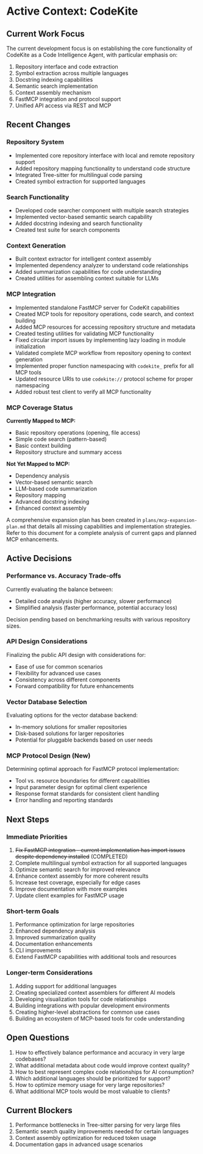 # Active Context: CodeKite

## Current Work Focus

The current development focus is on establishing the core functionality of CodeKite as a Code Intelligence Agent, with particular emphasis on:

1. Repository interface and code extraction
2. Symbol extraction across multiple languages
3. Docstring indexing capabilities
4. Semantic search implementation
5. Context assembly mechanism
6. FastMCP integration and protocol support
7. Unified API access via REST and MCP

## Recent Changes

### Repository System

- Implemented core repository interface with local and remote repository support
- Added repository mapping functionality to understand code structure
- Integrated Tree-sitter for multilingual code parsing
- Created symbol extraction for supported languages

### Search Functionality

- Developed code searcher component with multiple search strategies
- Implemented vector-based semantic search capability
- Added docstring indexing and search functionality
- Created test suite for search components

### Context Generation

- Built context extractor for intelligent context assembly
- Implemented dependency analyzer to understand code relationships
- Added summarization capabilities for code understanding
- Created utilities for assembling context suitable for LLMs

### MCP Integration

- Implemented standalone FastMCP server for CodeKit capabilities
- Created MCP tools for repository operations, code search, and context building
- Added MCP resources for accessing repository structure and metadata
- Created testing utilities for validating MCP functionality
- Fixed circular import issues by implementing lazy loading in module initialization
- Validated complete MCP workflow from repository opening to context generation
- Implemented proper function namespacing with `codekite_` prefix for all MCP tools
- Updated resource URIs to use `codekite://` protocol scheme for proper namespacing
- Added robust test client to verify all MCP functionality

### MCP Coverage Status

**Currently Mapped to MCP:**

- Basic repository operations (opening, file access)
- Simple code search (pattern-based)
- Basic context building
- Repository structure and summary access

**Not Yet Mapped to MCP:**

- Dependency analysis
- Vector-based semantic search
- LLM-based code summarization
- Repository mapping
- Advanced docstring indexing
- Enhanced context assembly

A comprehensive expansion plan has been created in `plans/mcp-expansion-plan.md` that details all missing capabilities and implementation strategies. Refer to this document for a complete analysis of current gaps and planned MCP enhancements.

## Active Decisions

### Performance vs. Accuracy Trade-offs

Currently evaluating the balance between:

- Detailed code analysis (higher accuracy, slower performance)
- Simplified analysis (faster performance, potential accuracy loss)

Decision pending based on benchmarking results with various repository sizes.

### API Design Considerations

Finalizing the public API design with considerations for:

- Ease of use for common scenarios
- Flexibility for advanced use cases
- Consistency across different components
- Forward compatibility for future enhancements

### Vector Database Selection

Evaluating options for the vector database backend:

- In-memory solutions for smaller repositories
- Disk-based solutions for larger repositories
- Potential for pluggable backends based on user needs

### MCP Protocol Design (New)

Determining optimal approach for FastMCP protocol implementation:

- Tool vs. resource boundaries for different capabilities
- Input parameter design for optimal client experience
- Response format standards for consistent client handling
- Error handling and reporting standards

## Next Steps

### Immediate Priorities

1. ~~Fix FastMCP integration - current implementation has import issues despite dependency installed~~ (COMPLETED)
2. Complete multilingual symbol extraction for all supported languages
3. Optimize semantic search for improved relevance
4. Enhance context assembly for more coherent results
5. Increase test coverage, especially for edge cases
6. Improve documentation with more examples
7. Update client examples for FastMCP usage

### Short-term Goals

1. Performance optimization for large repositories
2. Enhanced dependency analysis
3. Improved summarization quality
4. Documentation enhancements
5. CLI improvements
6. Extend FastMCP capabilities with additional tools and resources

### Longer-term Considerations

1. Adding support for additional languages
2. Creating specialized context assemblers for different AI models
3. Developing visualization tools for code relationships
4. Building integrations with popular development environments
5. Creating higher-level abstractions for common use cases
6. Building an ecosystem of MCP-based tools for code understanding

## Open Questions

1. How to effectively balance performance and accuracy in very large codebases?
2. What additional metadata about code would improve context quality?
3. How to best represent complex code relationships for AI consumption?
4. Which additional languages should be prioritized for support?
5. How to optimize memory usage for very large repositories?
6. What additional MCP tools would be most valuable to clients?

## Current Blockers

1. Performance bottlenecks in Tree-sitter parsing for very large files
2. Semantic search quality improvements needed for certain languages
3. Context assembly optimization for reduced token usage
4. Documentation gaps in advanced usage scenarios

